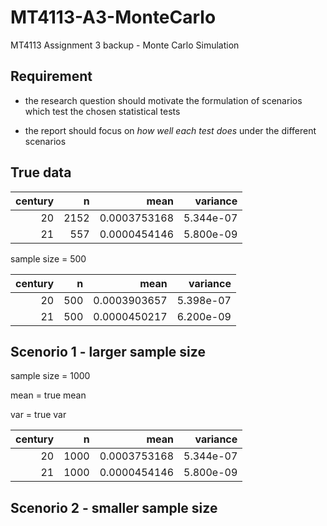 # MT4113-A3-MonteCarlo
MT4113 Assignment 3 backup - Monte Carlo Simulation



## Requirement

- the research question should motivate the formulation of scenarios which test the chosen statistical tests 

- the report should focus on *how well each test does* under the different scenarios

## True data


| century|    n|         mean|  variance|
|-------:|----:|------------:|---------:|
|      20| 2152| 0.0003753168| 5.344e-07|
|      21|  557| 0.0000454146| 5.800e-09|

sample size = 500

| century|   n|         mean|  variance|
|-------:|---:|------------:|---------:|
|      20| 500| 0.0003903657| 5.398e-07|
|      21| 500| 0.0000450217| 6.200e-09|

## Scenorio 1 - larger sample size

sample size = 1000

mean = true mean

var = true var

| century|    n|         mean|  variance|
|-------:|----:|------------:|---------:|
|      20| 1000| 0.0003753168| 5.344e-07|
|      21| 1000| 0.0000454146| 5.800e-09|

## Scenorio 2 - smaller sample size

